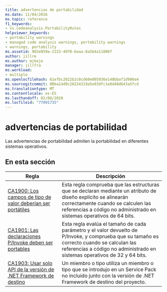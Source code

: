 ```yaml
---
title: advertencias de portabilidad
ms.date: 11/04/2016
ms.topic: reference
f1_keywords:
- vs.codeanalysis.PortabilityRules
helpviewer_keywords:
- portability warnings
- managed code analysis warnings, portability warnings
- warnings, portability
ms.assetid: 902e859a-2153-4970-baaa-8a5b4a11806f
author: jillre
ms.author: mikejo
manager: jillfra
ms.workload:
- multiple
ms.openlocfilehash: 61efbc2022b2c0cd60e005936e148bbaf1d900a4
ms.sourcegitcommit: 00ba14d9c20224319a5e93dfc1e0d48d643a5fcd
ms.translationtype: MT
ms.contentlocale: es-ES
ms.lasthandoff: 02/08/2020
ms.locfileid: "77091735"
---
```

# <a name="portability-warnings"></a>advertencias de portabilidad
Las advertencias de portabilidad admiten la portabilidad en diferentes sistemas operativos.

## <a name="in-this-section"></a>En esta sección

|Regla|Descripción|
|----------|-----------------|
|[CA1900: Los campos de tipo de valor deberían ser portátiles](../code-quality/ca1900.md)|Esta regla comprueba que las estructuras que se declaran mediante un atributo de diseño explícito se alinearán correctamente cuando se calculen las referencias a código no administrado en sistemas operativos de 64 bits.|
|[CA1901: Las declaraciones P/Invoke deben ser portables](../code-quality/ca1901.md)|Esta regla evalúa el tamaño de cada parámetro y el valor devuelto de P/Invoke, y comprueba que su tamaño es correcto cuando se calculan las referencias a código no administrado en sistemas operativos de 32 y 64 bits.|
|[CA1903: Usar solo API de la versión de .NET Framework de destino](../code-quality/ca1903.md)|Un miembro o tipo utiliza un miembro o tipo que se introdujo en un Service Pack no incluido junto con la versión de .NET Framework de destino del proyecto.|
